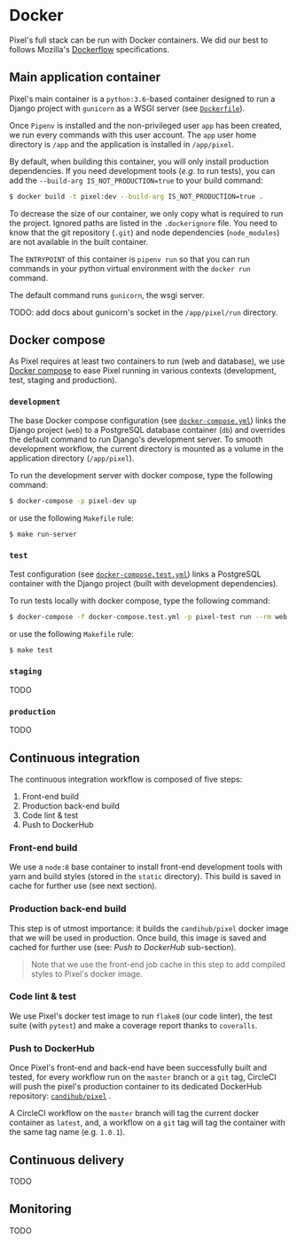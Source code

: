 # Docker

Pixel's full stack can be run with Docker containers. We did our best to follows
Mozilla's [Dockerflow](https://github.com/mozilla-services/Dockerflow)
specifications.

## Main application container

Pixel's main container is a `python:3.6`-based container designed to run a
Django project with `gunicorn` as a WSGI server (see
[`Dockerfile`](../Dockerfile)).

Once `Pipenv` is installed and the non-privileged user `app` has been created,
we run every commands with this user account. The `app` user home directory is
`/app` and the application is installed in `/app/pixel`.

By default, when building this container, you will only install production
dependencies. If you need development tools (_e.g._ to run tests), you can add
the `--build-arg IS_NOT_PRODUCTION=true` to your build command:

```bash
$ docker build -t pixel:dev --build-arg IS_NOT_PRODUCTION=true .
```

To decrease the size of our container, we only copy what is required to run the
project. Ignored paths are listed in the `.dockerignore` file. You need to know
that the git repository (`.git`) and node dependencies (`node_modules`) are not
available in the built container.

The `ENTRYPOINT` of this container is `pipenv run` so that you can run commands
in your python virtual environment with the `docker run` command.

The default command runs `gunicorn`, the wsgi server.

TODO: add docs about gunicorn's socket in the `/app/pixel/run` directory.


## Docker compose

As Pixel requires at least two containers to run (web and database), we use
[Docker compose](https://docs.docker.com/compose/) to ease Pixel running in
various contexts (development, test, staging and production).

### `development`

The base Docker compose configuration (see
[`docker-compose.yml`](../docker-compose.yml)) links the Django project (`web`)
to a PostgreSQL database container (`db`) and overrides the default command to
run Django's development server. To smooth development workflow, the current
directory is mounted as a volume in the application directory (`/app/pixel`).

To run the development server with docker compose, type the following command:

```bash
$ docker-compose -p pixel-dev up
```

or use the following `Makefile` rule:

```bash
$ make run-server
```

### `test`

Test configuration (see [`docker-compose.test.yml`](../docker-compose.test.yml))
links a PostgreSQL container with the Django project (built with development
dependencies).

To run tests locally with docker compose, type the following command:

```bash
$ docker-compose -f docker-compose.test.yml -p pixel-test run --rm web pytest
```

or use the following `Makefile` rule:

```bash
$ make test
```

### `staging`

TODO

### `production`

TODO

## Continuous integration

The continuous integration workflow is composed of five steps:

1. Front-end build
2. Production back-end build
3. Code lint & test
4. Push to DockerHub

### Front-end build

We use a `node:8` base container to install front-end development tools with
yarn and build styles (stored in the `static` directory). This build is saved in
cache for further use (see next section).

### Production back-end build

This step is of utmost importance: it builds the `candihub/pixel` docker image
that we will be used in production. Once build, this image is saved and cached
for further use (see: _Push to DockerHub_ sub-section).

> Note that we use the front-end job cache in this step to add compiled styles
to Pixel's docker image.

### Code lint & test

We use Pixel's docker test image to run `flake8` (our code linter), the test
suite (with `pytest`) and make a coverage report thanks to `coveralls`.

### Push to DockerHub

Once Pixel's front-end and back-end have been successfully built and tested, for
every workflow run on the `master` branch or a `git` tag, CircleCI will push the
pixel's production container to its dedicated DockerHub repository:
[`candihub/pixel`](https://hub.docker.com/r/candihub/pixel/) .

A CircleCI workflow on the `master` branch will tag the current docker container
as `latest`, and, a workflow on a `git` tag will tag the container with the same
tag name (e.g. `1.0.1`).

## Continuous delivery

TODO

## Monitoring

TODO

